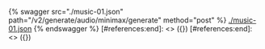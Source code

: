 [#references:start]: <> ({ "template": "openapi" })
[#references:start]: <> ({ "template": "openapi" })
{% swagger src="./music-01.json" path="/v2/generate/audio/minimax/generate" method="post" %}
[./music-01.json](./music-01.json)
{% endswagger %}
[#references:end]: <> ({})
[#references:end]: <> ({})